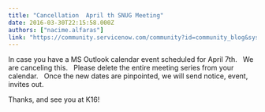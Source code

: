 ```yaml
---
title: "Cancellation  April th SNUG Meeting"
date: 2016-03-30T22:15:58.000Z
authors: ["nacime.alfaras"]
link: "https://community.servicenow.com/community?id=community_blog&sys_id=0c2de2e5dbd0dbc01dcaf3231f96192f"
---
```

<p>In case you have a MS Outlook calendar event scheduled for April 7th.   We are canceling this.   Please delete the entire meeting series from your calendar.   Once the new dates are pinpointed, we will send notice, event, invites out.</p><p></p><p>Thanks, and see you at K16!</p>